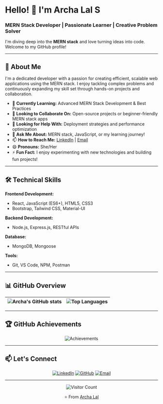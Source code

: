 # Hello! 👋 I'm Archa Lal S

### MERN Stack Developer | Passionate Learner | Creative Problem Solver

I'm diving deep into the **MERN stack** and love turning ideas into code. Welcome to my GitHub profile!

---

## 📍 About Me

I'm a dedicated developer with a passion for creating efficient, scalable web applications using the MERN stack. I enjoy tackling complex problems and continuously expanding my skill set through hands-on projects and collaboration.

- 🌱 **Currently Learning:** Advanced MERN Stack Development & Best Practices
- 👯 **Looking to Collaborate On:** Open-source projects or beginner-friendly MERN stack apps
- 🤔 **Looking for Help With:** Deployment strategies and performance optimization
- 💬 **Ask Me About:** MERN stack, JavaScript, or my learning journey!
- 📫 **How to Reach Me:** [LinkedIn](https://www.linkedin.com/in/archa-lal/) | [Email](mailto:archalal@example.com)
- 😄 **Pronouns:** She/Her
- ⚡ **Fun Fact:** I enjoy experimenting with new technologies and building fun projects!

---

## 🛠️ Technical Skills

**Frontend Development:**
- React, JavaScript (ES6+), HTML5, CSS3
- Bootstrap, Tailwind CSS, Material-UI

**Backend Development:**
- Node.js, Express.js, RESTful APIs

**Database:**
- MongoDB, Mongoose

**Tools:**
- Git, VS Code, NPM, Postman

---

## 📊 GitHub Overview

<div align="center">
  
| <img align="center" src="https://github-readme-stats.vercel.app/api?username=Archalal&show_icons=true&hide_border=true&hide_title=true&count_private=true&include_all_commits=true&theme=default_repocard" alt="Archa's GitHub stats" /> | <img align="center" src="https://github-readme-stats.vercel.app/api/top-langs/?username=Archalal&layout=compact&hide_border=true&theme=default_repocard&langs_count=8&hide=html,css,scss" alt="Top Languages" /> |
| ------------- | ------------- |

</div>

---

## 🏆 GitHub Achievements

<div align="center">
  
![Achievements](https://github-profile-trophy.vercel.app/?username=Archalal&theme=flat&column=7&margin-w=15&margin-h=15&no-bg=true&no-frame=true)

</div>


---

## 📫 Let's Connect

<div align="center">
  
[![LinkedIn](https://img.shields.io/badge/LinkedIn-0A66C2?style=for-the-badge&logo=linkedin&logoColor=white)](https://www.linkedin.com/in/archa-lal/)
[![GitHub](https://img.shields.io/badge/GitHub-181717?style=for-the-badge&logo=github&logoColor=white)](https://github.com/Archalal)
[![Email](https://img.shields.io/badge/Email-D14836?style=for-the-badge&logo=gmail&logoColor=white)](mailto:archalal@example.com)

</div>

---

<div align="center">
  
![Visitor Count](https://komarev.com/ghpvc/?username=Archalal&color=blueviolet&style=flat-square)
  
⭐️ From [Archa Lal](https://github.com/Archalal)

</div>
